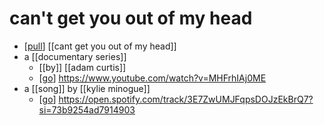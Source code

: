 # can't get you out of my head

- [[pull]] [[cant get you out of my head]]
- a [[documentary series]]
  - [[by]] [[adam curtis]]
  - [[go]] https://www.youtube.com/watch?v=MHFrhIAj0ME
- a [[song]] by [[kylie minogue]]
  - [[go]] https://open.spotify.com/track/3E7ZwUMJFqpsDOJzEkBrQ7?si=73b9254ad7914903

[//begin]: # "Autogenerated link references for markdown compatibility"
[pull]: pull "Pull"
[go]: go "Go"
[//end]: # "Autogenerated link references"